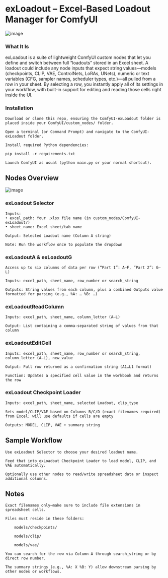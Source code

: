 # exLoadout – Excel‑Based Loadout Manager for ComfyUI 


![image](https://github.com/user-attachments/assets/3603c82d-c3cd-445e-b2f9-10e9aaf9c68c)


### What It Is

exLoadout is a suite of lightweight ComfyUI custom nodes that let you define and switch between full “loadouts” stored in an Excel sheet. A loadout could include any node inputs that expect string values—models (checkpoints, CLIP, VAE, ControlNets, LoRAs, UNets), numeric or text variables (CFG, sampler names, scheduler types, etc.)—all pulled from a row in your sheet. By selecting a row, you instantly apply all of its settings in your workflow, with built‑in support for editing and reading those cells right inside the UI.

### Installation

    Download or clone this repo, ensuring the ComfyUI-exLoadout folder is placed inside your ComfyUI/custom_nodes/ folder.

    Open a terminal (or Command Prompt) and navigate to the ComfyUI-exLoadout folder.

    Install required Python dependencies:

    pip install -r requirements.txt

    Launch ComfyUI as usual (python main.py or your normal shortcut).

## Nodes Overview

![image](https://github.com/user-attachments/assets/cbafb69d-d9d8-4ebd-939a-75c9f7774ff0)

### exLoadout Selector

    Inputs:
    • excel_path: Your .xlsx file name (in custom_nodes/ComfyUI-exLoadout/)
    • sheet_name: Excel sheet/tab name

    Output: Selected Loadout name (Column A string)

    Note: Run the workflow once to populate the dropdown

### exLoadoutA & exLoadoutG

    Access up to six columns of data per row (“Part 1”: A–F, “Part 2”: G–L)

    Inputs: excel_path, sheet_name, row_number or search_string

    Outputs: String values from each column, plus a combined Outputs value formatted for parsing (e.g., %A: … %B: …)

### exLoadoutReadColumn

    Inputs: excel_path, sheet_name, column_letter (A–L)

    Output: List containing a comma‑separated string of values from that column

### exLoadoutEditCell

    Inputs: excel_path, sheet_name, row_number or search_string, column_letter (A–L), new_value

    Output: Full row returned as a confirmation string (A1…L1 format)

    Function: Updates a specified cell value in the workbook and returns the row

### exLoadout Checkpoint Loader

    Inputs: excel_path, sheet_name, selected Loadout, clip_type

    Sets model/CLIP/VAE based on Columns B/C/D (exact filenames required) from Excel; will use defaults if cells are empty

    Outputs: MODEL, CLIP, VAE + summary string

## Sample Workflow

    Use exLoadout Selector to choose your desired loadout name.

    Feed that into exLoadout Checkpoint Loader to load model, CLIP, and VAE automatically.

    Optionally use other nodes to read/write spreadsheet data or inspect additional columns.

## Notes

    Exact filenames only—make sure to include file extensions in spreadsheet cells.

    Files must reside in these folders:

        models/checkpoints/

        models/clip/

        models/vae/

    You can search for the row via Column A through search_string or by direct row number.

    The summary strings (e.g., %A: X %B: Y) allow downstream parsing by other nodes or workflows.




